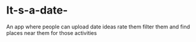 # It-s-a-date-
An app where people can upload date ideas rate them filter them and find places near them for those activities
